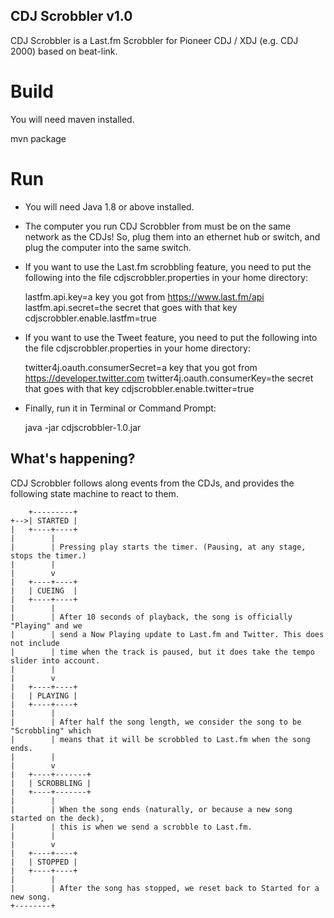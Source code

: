 CDJ Scrobbler v1.0
------------------

CDJ Scrobbler is a Last.fm Scrobbler for Pioneer CDJ / XDJ (e.g. CDJ 2000) based on beat-link.

Build
=====

You will need maven installed.

  mvn package

Run
===

* You will need Java 1.8 or above installed. 
* The computer you run CDJ Scrobbler from must be on the same network as the CDJs! So, plug them into an ethernet hub or switch, and plug the computer into the same switch.
* If you want to use the Last.fm scrobbling feature, you need to put the following into the file cdjscrobbler.properties in your home directory:

  lastfm.api.key=a key you got from https://www.last.fm/api
  lastfm.api.secret=the secret that goes with that key
  cdjscrobbler.enable.lastfm=true

* If you want to use the Tweet feature, you need to put the following into the file cdjscrobbler.properties in your home directory:

  twitter4j.oauth.consumerSecret=a key that you got from https://developer.twitter.com
  twitter4j.oauth.consumerKey=the secret that goes with that key
  cdjscrobbler.enable.twitter=true

* Finally, run it in Terminal or Command Prompt:

  java -jar cdjscrobbler-1.0.jar 


What's happening?
-----------------

CDJ Scrobbler follows along events from the CDJs, and provides the following state machine to react to them. 


        +---------+
    +-->| STARTED |
    |   +----+----+
    |        |
    |        | Pressing play starts the timer. (Pausing, at any stage, stops the timer.)
    |        |
    |        v
    |   +----+----+
    |   | CUEING  |
    |   +----+----+
    |        |
    |        | After 10 seconds of playback, the song is officially "Playing" and we 
    |        | send a Now Playing update to Last.fm and Twitter. This does not include 
    |        | time when the track is paused, but it does take the tempo slider into account.
    |        |
    |        v
    |   +----+----+
    |   | PLAYING |
    |   +----+----+
    |        |
    |        | After half the song length, we consider the song to be "Scrobbling" which 
    |        | means that it will be scrobbled to Last.fm when the song ends.
    |        |
    |        v
    |   +----+-------+
    |   | SCROBBLING |
    |   +----+-------+
    |        |
    |        | When the song ends (naturally, or because a new song started on the deck),
    |        | this is when we send a scrobble to Last.fm.
    |        |
    |        v
    |   +----+----+
    |   | STOPPED |
    |   +----+----+
    |        |
    |        | After the song has stopped, we reset back to Started for a new song.
    +--------+

